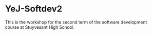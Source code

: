 # YeJ-Softdev2
This is the workshop for the second term of the software development course at Stuyvesant High School. 

